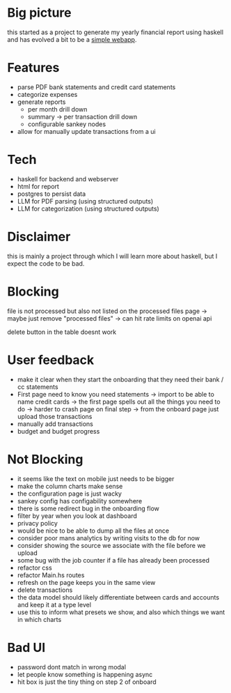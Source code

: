 # Big picture

this started as a project to generate my yearly financial report using haskell
and has evolved a bit to be a [simple webapp](https://myfinancereport.com/).

# Features

- parse PDF bank statements and credit card statements
- categorize expenses
- generate reports
  - per month drill down
  - summary -> per transaction drill down
  - configurable sankey nodes
- allow for manually update transactions from a ui

# Tech

- haskell for backend and webserver
- html for report
- postgres to persist data
- LLM for PDF parsing (using structured outputs)
- LLM for categorization (using structured outputs)

# Disclaimer

this is mainly a project through which I will learn more about haskell, but I expect the code to be bad.

# Blocking

file is not processed but also not listed on the processed files page
-> maybe just remove "processed files"
-> can hit rate limits on openai api

delete button in the table doesnt work

# User feedback

- make it clear when they start the onboarding that they need their bank / cc statements
- First page need to know you need statements
  -> import to be able to name credit cards
  -> the first page spells out all the things you need to do
  -> harder to crash page on final step
  -> from the onboard page just upload those transactions
- manually add transactions
- budget and budget progress

# Not Blocking

- it seems like the text on mobile just needs to be bigger
- make the column charts make sense
- the configuration page is just wacky
- sankey config has configability somewhere
- there is some redirect bug in the onboarding flow
- filter by year when you look at dashboard
- privacy policy
- would be nice to be able to dump all the files at once
- consider poor mans analytics by writing visits to the db for now
- consider showing the source we associate with the file before we upload
- some bug with the job counter if a file has already been processed
- refactor css
- refactor Main.hs routes
- refresh on the page keeps you in the same view
- delete transactions
- the data model should likely differentiate between cards and accounts and keep it at a type level
- use this to inform what presets we show, and also which things we want in which charts

# Bad UI

- password dont match in wrong modal
- let people know something is happening async
- hit box is just the tiny thing on step 2 of onboard
